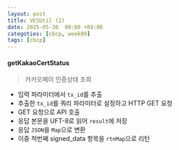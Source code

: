 ```yaml
---
layout: post
title: VESUtil (2)
date: 2025-05-30  09:00 +09:00
categoties: [cbcp, week09]
tags: [cbcp]
---
```


#### getKakaoCertStatus

> 카카오페이 인증상태 조회

- 입력 파라미터에서 `tx_id`를 추출
- 추출한 `tx_id`를 쿼리 파라미터로 설정하고 HTTP GET 요청
- GET 요청으로 API 호출
- 응답 본문을 UFT-8로 읽어 `result`에 저장
- 응답 `JSON`을 `Map`으로 변환
- 이중 척번째 signed_data 항목을 `rtnMap`으로 리턴

